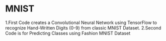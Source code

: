 # MNIST
1.First Code creates  a Convolutional Neural Network using TensorFlow to recognize Hand-Written Digits (0-9) from classic MNIST Dataset.
2.Second Code is for Predicting Classes using Fashion MNIST Dataset
